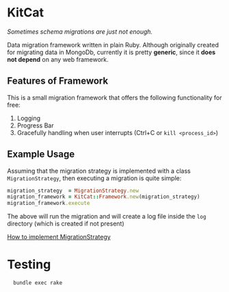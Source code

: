 # KitCat

*Sometimes schema migrations are just not enough.*

Data migration framework written in plain Ruby. Although originally created for migrating data in MongoDb, currently it is pretty **generic**, since it **does not depend** on any web framework.

## Features of Framework

This is a small migration framework that offers the following functionality for free:

1. Logging
2. Progress Bar
3. Gracefully handling when user interrupts (Ctrl+C or `kill <process_id>`)

## Example Usage

Assuming that the migration strategy is implemented with a class `MigrationStrategy`, then executing a migration is quite simple:

``` ruby
migration_strategy  = MigrationStrategy.new
migration_framework = KitCat::Framework.new(migration_strategy)
migration_framework.execute
```

The above will run the migration and will create a log file inside the `log` directory (which is created if not present)

[How to implement MigrationStrategy](./docs/STRATEGY.md)

# Testing

```bash
  bundle exec rake
```
